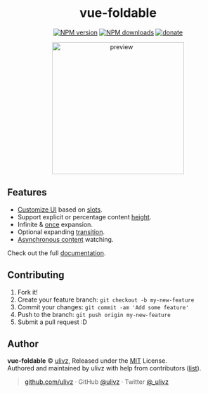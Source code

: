 <h1 align="center">vue-foldable</h1>

<p align="center">
<a href="https://npmjs.com/package/vue-foldable"><img src="https://img.shields.io/npm/v/vue-foldable.svg?style=flat" alt="NPM version"></a> <a href="https://npmjs.com/package/vue-foldable"><img src="https://img.shields.io/npm/dm/vue-foldable.svg?style=flat" alt="NPM downloads"></a> <a href="https://github.com/ulivz/donate"><img src="https://img.shields.io/badge/$-donate-ff69b4.svg?maxAge=2592000&amp;style=flat" alt="donate"></a>
</p>

<p align="center">
  <img width="300px" src="https://github.com/ulivz/vue-foldable/blob/master/docs/.vuepress/public/demo.gif?raw=true" alt="preview">
</p>

## Features

- [Customize UI](https://vue-foldable.ulivz.com/#custom-ui) based on [slots](https://vuejs.org/v2/guide/components-slots.html).
- Support explicit or percentage content [height](https://vue-foldable.ulivz.com#height).
- Infinite & [once](https://vue-foldable.ulivz.com#once-mode) expansion.
- Optional expanding [transition](https://vue-foldable.ulivz.com#transition).
- [Asynchronous content](https://vue-foldable.ulivz.com#asynchronous-content) watching.

Check out the full [documentation](http://www.v2js.com/vue-foldable).

## Contributing

1. Fork it!
2. Create your feature branch: `git checkout -b my-new-feature`
3. Commit your changes: `git commit -am 'Add some feature'`
4. Push to the branch: `git push origin my-new-feature`
5. Submit a pull request :D


## Author

**vue-foldable** © [ulivz](https://github.com/ULIVZ), Released under the [MIT](./LICENSE) License.<br>
Authored and maintained by ulivz with help from contributors ([list](https://github.com/ULIVZ/vue-foldable/contributors)).

> [github.com/ulivz](https://github.com/ulivz) · GitHub [@ulivz](https://github.com/ULIVZ) · Twitter [@_ulivz](https://twitter.com/_ulivz)
